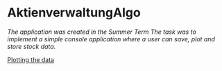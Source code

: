# AktienverwaltungAlgo
*The application was created in the Summer Term
The task was to implement a simple console application where a user can save, plot and store stock data.*

[Plotting the data](https://raw.githubusercontent.com/panda-lambda/AktienverwaltungAlgo/main/aktienverwaltung_plot.png)
